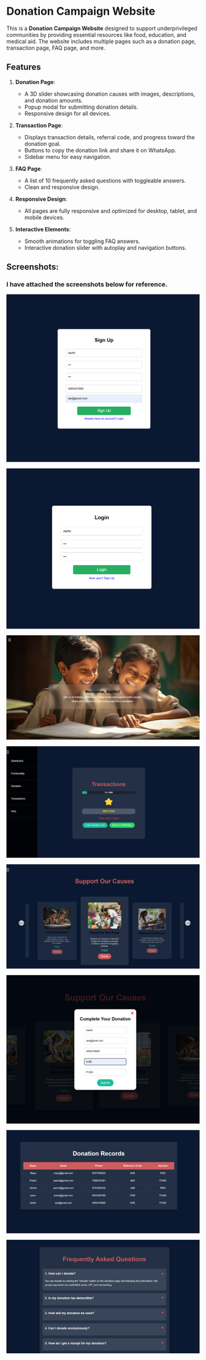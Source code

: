 # Donation Campaign Website

This is a **Donation Campaign Website** designed to support underprivileged communities by providing essential resources like food, education, and medical aid. The website includes multiple pages such as a donation page, transaction page, FAQ page, and more.

## Features

1. **Donation Page**:
   - A 3D slider showcasing donation causes with images, descriptions, and donation amounts.
   - Popup modal for submitting donation details.
   - Responsive design for all devices.

2. **Transaction Page**:
   - Displays transaction details, referral code, and progress toward the donation goal.
   - Buttons to copy the donation link and share it on WhatsApp.
   - Sidebar menu for easy navigation.

3. **FAQ Page**:
   - A list of 10 frequently asked questions with toggleable answers.
   - Clean and responsive design.

4. **Responsive Design**:
   - All pages are fully responsive and optimized for desktop, tablet, and mobile devices.

5. **Interactive Elements**:
   - Smooth animations for toggling FAQ answers.
   - Interactive donation slider with autoplay and navigation buttons.

## Screenshots:
### I have attached the screenshots below for reference.


![Alt Text](page1.png)

![Alt Text](page2.png)

![Alt Text](page3.png)

![Alt Text](page4.png)

![Alt Text](page5.png)

![Alt Text](page6.png)

![Alt Text](page7.png)

![Alt Text](page8.png)
